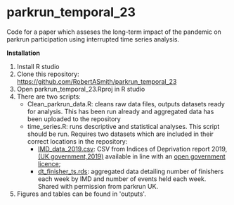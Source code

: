 # parkrun_temporal_23
Code for a paper which asseses the long-term impact of the pandemic on parkrun participation using interrupted time series analysis.


**Installation**
1. Install R studio
2. Clone this repository: https://github.com/RobertASmith/parkrun_temporal_23
3. Open parkrun_temporal_23.Rproj in R studio
4. There are two scripts:
   * Clean_parkrun_data.R: cleans raw data files, outputs datasets ready for analysis. This has been run already and aggregated data 
     has been uploaded to the repository
   * time_series.R: runs descriptive and statistical analyses. This script should be run. Requires two datasets which are included in their correct locations in the repository:
       - [IMD_data_2019.csv](/data/raw): CSV from Indices of Deprivation report 2019, [(UK government,2019)](https://www.gov.uk/government/statistics/english-indices-of-deprivation-2019) available in line with an [open government licence](https://www.nationalarchives.gov.uk/doc/open-government-licence/version/3/);
       - [dt_finisher_ts.rds](/data/clean): aggregated data detailing number of finishers each week by IMD and number of events held each week. Shared with permission from parkrun UK.
6. Figures and tables can be found in 'outputs'.
